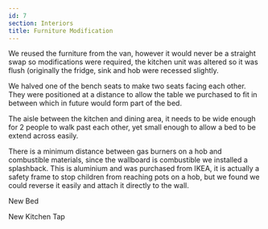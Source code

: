 ```yaml
---
id: 7
section: Interiors
title: Furniture Modification
---
```


We reused the furniture from the van, however it would never be a straight swap so modifications were required, the kitchen unit was altered so it was flush (originally the fridge, sink  and hob were recessed slightly. 

<div class="flickrslideshow" data-ids="[1130781103,868707741,868702373,868721373,868726771,1123570337]">
</div>

We halved one of the bench seats to make two seats facing each other. They were positioned at a distance to allow the table we purchased to fit in between which in future would form part of the bed. 

<div class="flickrslideshow" data-ids="[868710601,869564152,869579454]">
</div>

The aisle between the kitchen and dining area, it needs to be wide enough for 2 people to walk past each other, yet small enough to allow a bed to be extend across easily.

<div class="flickrslideshow" data-ids="[868713571]">
</div>

There is a minimum distance between gas burners on a hob and combustible materials, since the wallboard is combustible we installed a splashback. This is aluminium and was purchased from IKEA, it is actually a safety frame to stop children from reaching pots on a hob, but we found we could reverse it easily and attach it directly to the wall.

<div class="flickrslideshow" data-ids="[2452312953,2452317455,2453150530]">
</div>



New Bed

<div class="flickrslideshow" data-ids="[5031430614,5031457648]">
</div>



New Kitchen Tap

<div class="flickrslideshow" data-ids="[7311108940]">
</div>